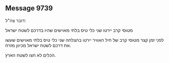 ## Message 9739

דובר צה"ל:

מטוסי קרב יירטו שני כלי טיס בלתי מאוישים שהיו בדרכם לשטח ישראל

לפני זמן קצר מטוסי קרב של חיל האוויר יירטו בהצלחה שני כלי טיס בלתי מאוישים שעשו את דרכם לשטח ישראל מכיוון מזרח.

הכלים לא חצו לשטח הארץ.

